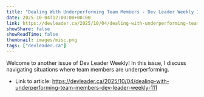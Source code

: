 ```yaml
---
title: "Dealing With Underperforming Team Members - Dev Leader Weekly 111"
date: 2025-10-04T12:00:00+00:00
link: https://devleader.ca/2025/10/04/dealing-with-underperforming-team-members-dev-leader-weekly-111
showShare: false
showReadTime: false
thumbnail: images/misc.png
tags: ["devleader.ca"]
---
```

Welcome to another issue of Dev Leader Weekly! In this issue, I discuss navigating situations where team members are underperforming.

- Link to article: https://devleader.ca/2025/10/04/dealing-with-underperforming-team-members-dev-leader-weekly-111
